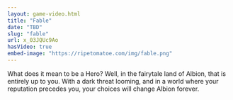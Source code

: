 ```yaml
---
layout: game-video.html
title: "Fable"
date: "TBD"
slug: "fable"
url: x_03JQUc9Ao
hasVideo: true
embed-image: "https://ripetomatoe.com/img/fable.png"
---
```


<div class="padded-wrapper">
    What does it mean to be a Hero? Well, in the fairytale land of Albion, that is entirely up to you. With a dark threat looming, and in a world where your reputation precedes you, your choices will change Albion forever.
</div>
